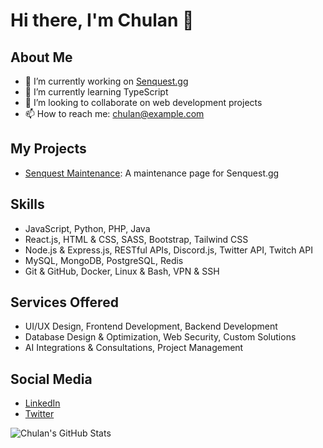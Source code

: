 # Hi there, I'm Chulan 👋

## About Me
- 🔭 I’m currently working on [Senquest.gg](https://senquest.gg)
- 🌱 I’m currently learning TypeScript
- 👯 I’m looking to collaborate on web development projects
- 📫 How to reach me: chulan@example.com

## My Projects
- [Senquest Maintenance](https://github.com/chulan91/senquest-maintenance): A maintenance page for Senquest.gg

## Skills
- JavaScript, Python, PHP, Java
- React.js, HTML & CSS, SASS, Bootstrap, Tailwind CSS
- Node.js & Express.js, RESTful APIs, Discord.js, Twitter API, Twitch API
- MySQL, MongoDB, PostgreSQL, Redis
- Git & GitHub, Docker, Linux & Bash, VPN & SSH

## Services Offered
- UI/UX Design, Frontend Development, Backend Development
- Database Design & Optimization, Web Security, Custom Solutions
- AI Integrations & Consultations, Project Management

## Social Media
- [LinkedIn](https://www.linkedin.com/in/chulan91)
- [Twitter](https://twitter.com/chulan91)

![Chulan's GitHub Stats](https://github-readme-stats.vercel.app/api?username=chulan91&show_icons=true&theme=radical)
